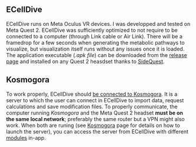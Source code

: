 ## ECellDive
ECellDive runs on Meta Oculus VR devices. I was developped and tested on Meta Quest 2. ECellDive was sufficiently optimized to not require to be connected to a computer (through Link cable or Air Link). There will be a framedrop for a few seconds when generating the metabolic pathways to visualize, but visualization itself runs without any issues once it is loaded.
The application executable (*.apk file*) can be downloaded from the [release page](https://github.com/ecell/ECell_Dive/releases) and installed on any Quest 2 heasdset thanks to [SideQuest](https://sidequestvr.com/).

## Kosmogora
To work properly, ECellDive should [be connected to Kosmogora](~/articles/UserManual/Network/connecting_to_Kosmogora.md). It is a server to which the user can connect in ECellDive to import data, request calculations and save modification files. To properly communicate, the computer running *Kosmogora* and the Meta Quest 2 headset **must be on the same local network**; preferably the same router but a VPN might also work. When both are runing (see [Kosmogora](https://github.com/ecell/Kosmogora) page for details on how to launch the server), you can access the server from ECellDive with different [modules](~/articles/UserManual/Modules/modules.md) in-app.
